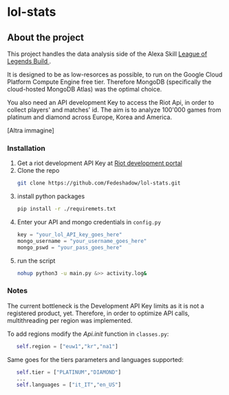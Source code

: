 # lol-stats

## About the project
<div align="center>
 <img> src="images/logo.png" </img>
</div>

This project handles the data analysis side of the Alexa Skill [League of Legends Build ](https://it.wikipedia.org/wiki/Lingua_italiana "Lingua italiana").

It is designed to be as low-resorces as possible, to run on the Google Cloud Platform Compute Engine free tier.
Therefore MongoDB (specifically the cloud-hosted MongoDB Atlas) was the optimal choice.

You also need an API development Key to access the Riot Api, in order to collect players' and matches' id.
The aim is to analyze 100'000 games from platinum and diamond across Europe, Korea and America.

[Altra immagine]
###  Installation
1. Get a riot development API Key at [Riot development portal](https://developer.riotgames.com)
2. Clone the repo
	```sh 
	git clone https://github.com/Fedeshadow/lol-stats.git
	```
3. install python packages
	```sh 
	pip install -r ./requiremets.txt
	```
4. Enter your API and mongo credentials in  `config.py`
	```python
	key = "your_lol_API_key_goes_here"
	mongo_username = "your_username_goes_here"
	mongo_pswd = "your_pass_goes_here"
	```
5. run the script
	```sh 
	nohup python3 -u main.py &>> activity.log&
	```

### Notes
The current bottleneck is the Development API Key limits as it is not a registered product, yet.
Therefore, in order to optimize API calls, multithreading per region was implemented.

To add regions modify the *Api._init_* function in  `classes.py`:
```python
   self.region = ["euw1","kr","na1"]
```

Same goes for the tiers parameters and languages supported:
```python
   self.tier = ["PLATINUM","DIAMOND"]
   ...
   self.languages = ["it_IT","en_US"]
```